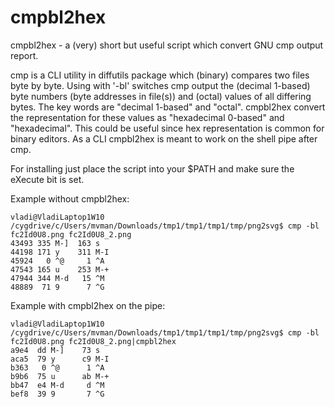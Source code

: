 # cmpbl2hex
cmpbl2hex - a (very) short but useful script which convert GNU cmp output report.

cmp is a CLI utility in diffutils package which (binary) compares two files byte by byte. Using with '-bl' switches cmp output the (decimal 1-based) byte numbers (byte addresses in file(s)) and (octal) values of all differing bytes. The key words are "decimal 1-based" and "octal". cmpbl2hex convert the representation for these values as "hexadecimal 0-based" and "hexadecimal". This could be useful since hex representation is common for binary editors. As a CLI cmpbl2hex is meant to work on the shell pipe after cmp.

For installing just place the script into your $PATH and make sure the eXecute bit is set.

Example without cmpbl2hex:
```
vladi@VladiLaptop1W10 /cygdrive/c/Users/mvman/Downloads/tmp1/tmp1/tmp1/tmp/png2svg$ cmp -bl fc2Id0U8.png fc2Id0U8_2.png
43493 335 M-]  163 s
44198 171 y    311 M-I
45924   0 ^@     1 ^A
47543 165 u    253 M-+
47944 344 M-d   15 ^M
48889  71 9      7 ^G
```
Example with cmpbl2hex on the pipe:
```
vladi@VladiLaptop1W10 /cygdrive/c/Users/mvman/Downloads/tmp1/tmp1/tmp1/tmp/png2svg$ cmp -bl fc2Id0U8.png fc2Id0U8_2.png|cmpbl2hex
a9e4  dd M-]    73 s
aca5  79 y      c9 M-I
b363   0 ^@      1 ^A
b9b6  75 u      ab M-+
bb47  e4 M-d     d ^M
bef8  39 9       7 ^G
```
